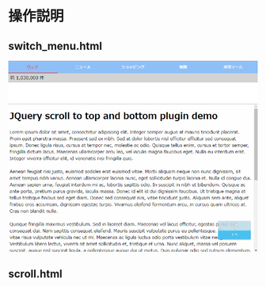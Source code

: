 # 操作説明

## switch_menu.html

![swich_menu.gif](switch_menu.gif)
![scroll.gif](scroll.gif)

## scroll.html